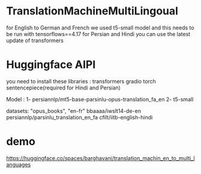# TranslationMachineMultiLingoual
for English to German and French we used t5-small model and this needs to be run with tensorflows==4.17
for Persian and Hindi you can use the latest update of transformers 
# Huggingface AIPI
you need to install these libraries :
transformers
gradio
torch
sentencepiece(required for Hindi and Persian)

 Model :
 1- persiannlp/mt5-base-parsinlu-opus-translation_fa_en
 2- t5-small


 datasets:
 "opus_books", "en-fr"
 bbaaaa/iwslt14-de-en
 persiannlp/parsinlu_translation_en_fa
 cfilt/iitb-english-hindi
# demo 
https://huggingface.co/spaces/barghavani/translation_machin_en_to_multi_languages
